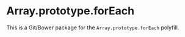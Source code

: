Array.prototype.forEach
=======================

This is a Git/Bower package for the `Array.prototype.forEach` polyfill.
